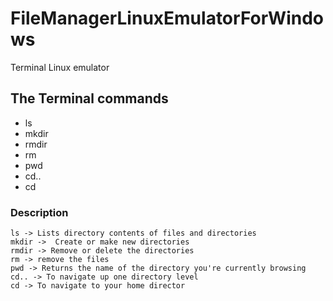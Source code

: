 # FileManagerLinuxEmulatorForWindows

Terminal Linux emulator

## The Terminal commands
 * ls
 * mkdir
 * rmdir
 * rm
 * pwd
 * cd..
 * cd

### Description
```
ls -> Lists directory contents of files and directories
mkdir ->  Create or make new directories
rmdir -> Remove or delete the directories
rm -> remove the files
pwd -> Returns the name of the directory you're currently browsing
cd.. -> To navigate up one directory level
cd -> To navigate to your home director
```
